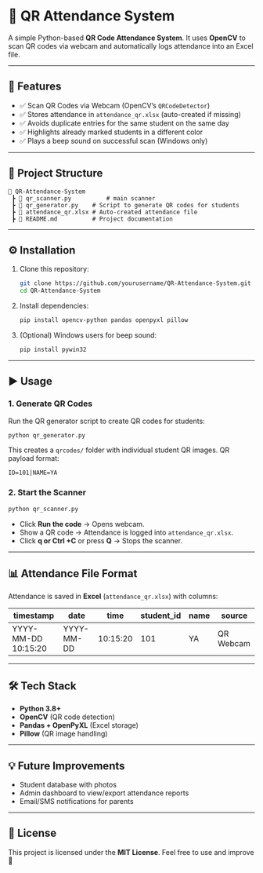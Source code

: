 # 📸 QR Attendance System

A simple Python-based **QR Code Attendance System**.
It uses **OpenCV** to scan QR codes via webcam and automatically logs attendance into an Excel file.

---

## 🚀 Features

* ✅ Scan QR Codes via Webcam (OpenCV’s `QRCodeDetector`)
* ✅ Stores attendance in `attendance_qr.xlsx` (auto-created if missing)
* ✅ Avoids duplicate entries for the same student on the same day
* ✅ Highlights already marked students in a different color
* ✅ Plays a beep sound on successful scan (Windows only)

---

## 📂 Project Structure

```
📁 QR-Attendance-System
 ┣ 📄 qr_scanner.py          # main scanner
 ┣ 📄 qr_generator.py    # Script to generate QR codes for students
 ┣ 📄 attendance_qr.xlsx # Auto-created attendance file
 ┣ 📄 README.md          # Project documentation
```

---

## ⚙️ Installation

1. Clone this repository:

   ```bash
   git clone https://github.com/yourusername/QR-Attendance-System.git
   cd QR-Attendance-System
   ```

2. Install dependencies:

   ```bash
   pip install opencv-python pandas openpyxl pillow
   ```

3. (Optional) Windows users for beep sound:

   ```bash
   pip install pywin32
   ```

---

## ▶️ Usage

### 1. Generate QR Codes

Run the QR generator script to create QR codes for students:

```bash
python qr_generator.py
```

This creates a `qrcodes/` folder with individual student QR images.
QR payload format:

```
ID=101|NAME=YA
```

### 2. Start the Scanner

```bash
python qr_scanner.py
```

* Click **Run the code** → Opens webcam.
* Show a QR code → Attendance is logged into `attendance_qr.xlsx`.
* Click **q or Ctrl +C** or press **Q** → Stops the scanner.

---

## 📊 Attendance File Format

Attendance is saved in **Excel** (`attendance_qr.xlsx`) with columns:

| timestamp           | date       | time     | student\_id | name       | source    |
| ------------------- | ---------- | -------- | ----------- | ---------- | --------- |
| YYYY-MM-DD 10:15:20 | YYYY-MM-DD | 10:15:20 | 101         | YA         | QR Webcam |

---

## 🛠️ Tech Stack

* **Python 3.8+**
* **OpenCV** (QR code detection)
* **Pandas + OpenPyXL** (Excel storage)
* **Pillow** (QR image handling)

---

## 💡 Future Improvements

* Student database with photos
* Admin dashboard to view/export attendance reports
* Email/SMS notifications for parents

---

## 📜 License

This project is licensed under the **MIT License**.
Feel free to use and improve 🚀
